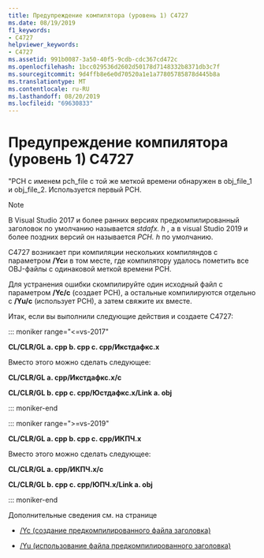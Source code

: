 ```yaml
---
title: Предупреждение компилятора (уровень 1) C4727
ms.date: 08/19/2019
f1_keywords:
- C4727
helpviewer_keywords:
- C4727
ms.assetid: 991b0087-3a50-40f5-9cdb-cdc367cd472c
ms.openlocfilehash: 1bcc029536d2602d50178d7148332b8371db3c7f
ms.sourcegitcommit: 9d4ffb8e6e0d70520a1e1a77805785878d445b8a
ms.translationtype: MT
ms.contentlocale: ru-RU
ms.lasthandoff: 08/20/2019
ms.locfileid: "69630833"
---
```

# <a name="compiler-warning-level-1-c4727"></a>Предупреждение компилятора (уровень 1) C4727

"PCH с именем pch_file с той же меткой времени обнаружен в obj_file_1 и obj_file_2.  Используется первый PCH.

> [!NOTE]
> В Visual Studio 2017 и более ранних версиях предкомпилированный заголовок по умолчанию называется *stdafx. h* , а в visual Studio 2019 и более поздних версий он называется *PCH. h* по умолчанию.

C4727 возникает при компиляции нескольких компиляндов с параметром **/Yc**и в том месте, где компилятору удалось пометить все OBJ-файлы с одинаковой меткой времени PCH.

Для устранения ошибки скомпилируйте один исходный файл с параметром **/Yc/c** (создает PCH), а остальные компилируются отдельно с **/Yu/c** (использует PCH), а затем свяжите их вместе.

Итак, если вы выполнили следующие действия и создаете C4727:

::: moniker range="<=vs-2017"

**CL/CLR/GL a. cpp b. cpp c. cpp/Икстдафкс.х**

Вместо этого можно сделать следующее:

**CL/CLR/GL a. cpp/Икстдафкс.х/c**

**CL/CLR/GL b. cpp c. cpp/Юстдафкс.х/Link a. obj**

::: moniker-end

::: moniker range=">=vs-2019"

**CL/CLR/GL a. cpp b. cpp c. cpp/ИКПЧ.х**

Вместо этого можно сделать следующее:

**CL/CLR/GL a. cpp/ИКПЧ.х/c**

**CL/CLR/GL b. cpp c. cpp/ЮПЧ.х/Link a. obj**

::: moniker-end


Дополнительные сведения см. на странице

- [/Yc (создание предкомпилированного файла заголовка)](../../build/reference/yc-create-precompiled-header-file.md)

- [/Yu (использование файла предкомпилированного заголовка)](../../build/reference/yu-use-precompiled-header-file.md)